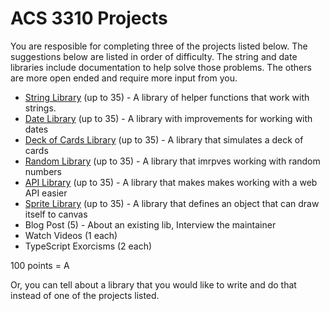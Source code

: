 # ACS 3310 Projects

You are resposible for completing three of the projects listed below. The suggestions below are listed in order of difficulty. The string and date libraries include documentation to help solve those problems. The others are more open ended and require more input from you.

- [String Library] (up to 35) - A library of helper functions that work with strings. 
- [Date Library] (up to 35) - A library with improvements for working with dates
- [Deck of Cards Library] (up to 35) - A library that simulates a deck of cards
- [Random Library] (up to 35) - A library that imrpves working with random numbers
- [API Library] (up to 35) - A library that makes makes working with a web API easier
- [Sprite Library] (up to 35) - A library that defines an object that can draw itself to canvas
- Blog Post (5) - About an existing lib, Interview the maintainer
- Watch Videos (1 each)
- TypeScript Exorcisms (2 each)

100 points = A


[Date Library]: ./project-date-lib.md
[Random Library]: ./project-random-lib.md 
[API Library]: ./project-api-lib.md
[Deck of Cards Library]: ./project-deck-of-cards-lib.md
[Sprite Library]: ./project-sprite-canvas.md
[String Library]: ./project-string-lib.md

Or, you can tell about a library that you would like to write and do that instead of one of the projects listed. 

<!-- 

Alternative Assignments

Complete JS Exercisms - 1 point each

 -->